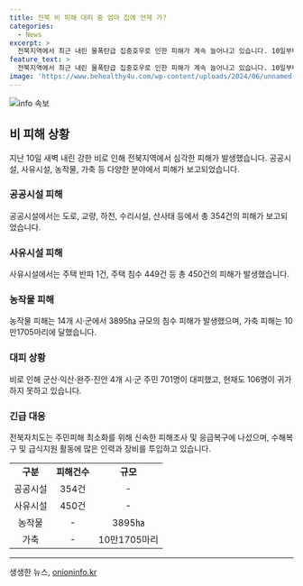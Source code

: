 ```yaml
---
title: 전북 비 피해 대피 중 엄마 집에 언제 가?
categories:
  - News
excerpt: >
  전북지역에서 최근 내린 물폭탄급 집중호우로 인한 피해가 계속 늘어나고 있습니다. 10일부터 12일 오후 5시까지 공공시설 354건, 사유시설 450건이 피해를 입었으며, 농작물 침수 면적은 3895㏊, 가축 피해는 10만1705마리에 달했습니다. 4개 시·군 주민 701명 중 106명이 아직 대피 중이며, 피해복구를 위해 많은 인력과 장비가 투입되고 있습니다. 피해조사와 응급 복구에 행정력을 집중할 계획이라고 합니다.
feature_text: >
  전북지역에서 최근 내린 물폭탄급 집중호우로 인한 피해가 계속 늘어나고 있습니다. 10일부터 12일 오후 5시까지 공공시설 354건, 사유시설 450건이 피해를 입었으며, 농작물 침수 면적은 3895㏊, 가축 피해는 10만1705마리에 달했습니다. 4개 시·군 주민 701명 중 106명이 아직 대피 중이며, 피해복구를 위해 많은 인력과 장비가 투입되고 있습니다. 피해조사와 응급 복구에 행정력을 집중할 계획이라고 합니다.
image: 'https://www.behealthy4u.com/wp-content/uploads/2024/06/unnamed-file.png'
---
```


<p><img src="https://www.behealthy4u.com/wp-content/uploads/2024/06/unnamed-file.png" alt="info 속보" /></p>

<h2 data-ke-size="size26">비 피해 상황</h2>

<p data-ke-size="size16">지난 10일 새벽 내린 강한 비로 인해 전북지역에서 심각한 피해가 발생했습니다. 공공시설, 사유시설, 농작물, 가축 등 다양한 분야에서 피해가 보고되었습니다.</p>

<h3>공공시설 피해</h3>

<p data-ke-size="size16">공공시설에서는 도로, 교량, 하천, 수리시설, 산사태 등에서 총 354건의 피해가 보고되었습니다.</p>

<h3>사유시설 피해</h3>

<p data-ke-size="size16">사유시설에서는 주택 반파 1건, 주택 침수 449건 등 총 450건의 피해가 발생했습니다.</p>

<h3>농작물 피해</h3>

<p data-ke-size="size16">농작물 피해는 14개 시·군에서 3895㏊ 규모의 침수 피해가 발생했으며, 가축 피해는 10만1705마리에 달했습니다.</p>

<h3>대피 상황</h3>

<p data-ke-size="size16">비로 인해 군산·익산·완주·진안 4개 시·군 주민 701명이 대피했고, 현재도 106명이 귀가하지 못하고 있습니다.</p>

<h3>긴급 대응</h3>

<p data-ke-size="size16">전북자치도는 주민피해 최소화를 위해 신속한 피해조사 및 응급복구에 나섰으며, 수해복구 및 급식지원 활동에 많은 인력과 장비를 투입하고 있습니다.</p>

<table>
    <tr>
        <td style="text-align: center; height: 17px;"><b>구분</b></td>
        <td style="text-align: center; height: 17px;"><b>피해건수</b></td>
        <td style="text-align: center; height: 17px;"><b>규모</b></td>
    </tr>
    <tr>
        <td style="text-align: center; height: 17px;">공공시설</td>
        <td style="text-align: center; height: 17px;">354건</td>
        <td style="text-align: center; height: 17px;">-</td>
    </tr>
    <tr>
        <td style="text-align: center; height: 17px;">사유시설</td>
        <td style="text-align: center; height: 17px;">450건</td>
        <td style="text-align: center; height: 17px;">-</td>
    </tr>
    <tr>
        <td style="text-align: center; height: 17px;">농작물</td>
        <td style="text-align: center; height: 17px;">-</td>
        <td style="text-align: center; height: 17px;">3895㏊</td>
    </tr>
    <tr>
        <td style="text-align: center; height: 17px;">가축</td>
        <td style="text-align: center; height: 17px;">-</td>
        <td style="text-align: center; height: 17px;">10만1705마리</td>
    </tr>
</table>

<p><hr></p>
생생한 뉴스, <a href="https://onioninfo.kr" rel="dofollow">onioninfo.kr</a>


